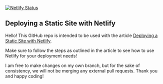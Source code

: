 [![Netlify Status](https://api.netlify.com/api/v1/badges/d0f25182-6be9-41bd-87b9-14bafe857717/deploy-status?branch=patch-1)](https://app.netlify.com/sites/netify-deploying-static-site-321/deploys)
## Deploying a Static Site with Netlify
Hello! This GitHub repo is intended to be used with the article [Deploying a Static Site with Netlify](https://www.codecademy.com/articles/deploying-a-static-site-with-netlify).

Make sure to follow the steps as outlined in the article to see how to use Netlify for your deployment needs!

I am free to make changes on my own branch, but for the sake of consistency, we will not be merging any external pull requests. Thank you and happy coding!
